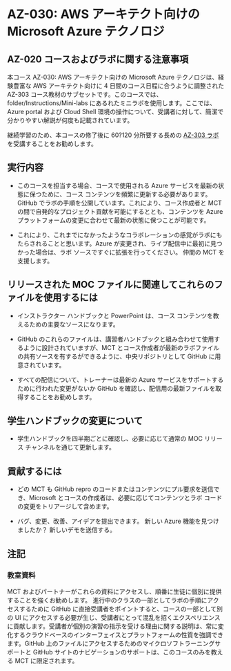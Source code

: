 ﻿# AZ-030: AWS アーキテクト向けの Microsoft Azure テクノロジ


## AZ-020 コースおよびラボに関する注意事項

本コース AZ-030: AWS アーキテクト向けの Microsoft Azure テクノロジは、経験豊富な AWS アーキテクト向けに 4 日間のコース日程に合うように調整された AZ-303 コース教材のサブセットです。このコースでは、folder/Instructions/Mini-labs にあるれたミニラボを使用します。ここでは、Azure portal および Cloud Shell 環境の操作について、受講者に対して、簡潔で分かりやすい解説が何度も記載されています。

継続学習のため、本コースの修了後に 60?120 分所要する長めの [AZ-303 ラボ](https://github.com/MicrosoftLearning/AZ-303JA-Microsoft-Azure-Architect-Technologies)を受講することをお勧めします。

## 実行内容

- このコースを担当する場合、コースで使用される Azure サービスを最新の状態に保つために、コース コンテンツを頻繁に更新する必要があります。  GitHub でラボの手順を公開しています。これにより、コース作成者と MCT の間で自発的なプロジェクト貢献を可能にするととも、コンテンツを Azure プラットフォームの変更に合わせて最新の状態に保つことが可能です。

- これにより、これまでになかったようなコラボレーションの感覚がラボにもたらされることと思います。Azure が変更され、ライブ配信中に最初に見つかった場合は、ラボ ソースですぐに拡張を行ってください。  仲間の MCT を支援します。

## リリースされた MOC ファイルに関連してこれらのファイルを使用するには

- インストラクター ハンドブックと PowerPoint は、コース コンテンツを教えるための主要なソースになります。

- GitHub のこれらのファイルは、講習者ハンドブックと組み合わせて使用するように設計されていますが、MCT とコース作成者が最新のラボファイルの共有ソースを有するができるように、中央リポジトリとして GitHub に用意されています。

- すべての配信について、トレーナーは最新の Azure サービスをサポートするために行われた変更がないか GitHub を確認し、配信用の最新ファイルを取得することをお勧めします。

## 学生ハンドブックの変更について

- 学生ハンドブックを四半期ごとに確認し、必要に応じて通常の MOC リリース チャンネルを通じて更新します。

## 貢献するには

- どの MCT も GitHub repro のコードまたはコンテンツにプル要求を送信でき、Microsoft とコースの作成者は、必要に応じてコンテンツとラボ コードの変更をトリアージして含めます。

- バグ、変更、改善、アイデアを提出できます。  新しい Azure 機能を見つけましたか？  新しいデモを送信する。

## 注記

### 教室資料

MCT およびパートナーがこれらの資料にアクセスし、順番に生徒に個別に提供することを強くお勧めします。  進行中のクラスの一部としてラボの手順にアクセスするために GitHub に直接受講者をポイントすると、コースの一部として別の UI にアクセスする必要が生じ、受講者にとって混乱を招くエクスペリエンスに貢献します。受講者が個別の演習の指示を受ける理由に関する説明は、常に変化するクラウドベースのインターフェイスとプラットフォームの性質を強調できます。GitHub 上のファイルにアクセスするためのマイクロソフトラーニングサポートと GitHub サイトのナビゲーションのサポートは、このコースのみを教える MCT に限定されます。
